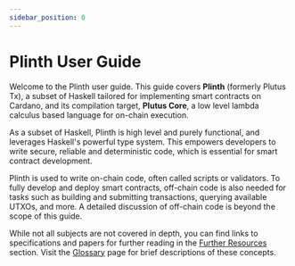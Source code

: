 ```yaml
---
sidebar_position: 0
---
```


# Plinth User Guide

Welcome to the Plinth user guide.
This guide covers __Plinth__ (formerly Plutus Tx), a subset of Haskell tailored for implementing smart contracts on Cardano, and its compilation target, __Plutus Core__, a low level lambda calculus based language for on-chain execution.

As a subset of Haskell, Plinth is high level and purely functional, and leverages Haskell's powerful type system.
This empowers developers to write secure, reliable and deterministic code, which is essential for smart contract development.

Plinth is used to write on-chain code, often called scripts or validators.
To fully develop and deploy smart contracts, off-chain code is also needed for tasks such as building and submitting transactions, querying available UTXOs, and more.
A detailed discussion of off-chain code is beyond the scope of this guide.

While not all subjects are not covered in depth, you can find links to specifications and papers for further reading in the [Further Resources](./delve-deeper/further-resources.md) section.
Visit the [Glossary](./glossary.md) page for brief descriptions of these concepts.
